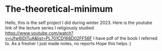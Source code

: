 # The-theoretical-minimum
Hello, this is the self project I did during winter 2023.
Here is the youtube link of the lecture series I religiously studied
https://www.youtube.com/watch?v=iJfw6lDlTuA&list=PL701CD168D02FF56F
I have pdf of the book I referred to.
As a fresher I just made notes, no reports 
Hope this helps :) 
